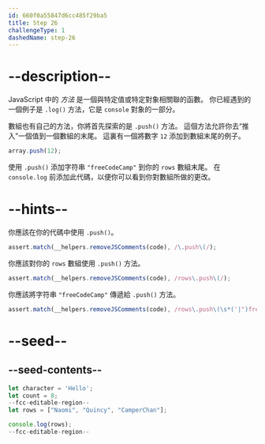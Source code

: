 ```yaml
---
id: 660f0a55847d6cc485f29ba5
title: Step 26
challengeType: 1
dashedName: step-26
---
```


# --description--

JavaScript 中的 <dfn>方法</dfn> 是一個與特定值或特定對象相關聯的函數。 你已經遇到的一個例子是 `.log()` 方法，它是 `console` 對象的一部分。

數組也有自己的方法，你將首先探索的是 `.push()` 方法。 這個方法允許你去“推入”一個值到一個數組的末尾。 這裏有一個將數字 `12` 添加到數組末尾的例子。

```js
array.push(12);
```

使用 `.push()` 添加字符串 `"freeCodeCamp"` 到你的 `rows` 數組末尾。 在 `console.log` 前添加此代碼，以便你可以看到你對數組所做的更改。

# --hints--

你應該在你的代碼中使用 `.push()`。

```js
assert.match(__helpers.removeJSComments(code), /\.push\(/);
```

你應該對你的 `rows` 數組使用 `.push()` 方法。

```js
assert.match(__helpers.removeJSComments(code), /rows\.push\(/);
```

你應該將字符串 `"freeCodeCamp"` 傳遞給 `.push()` 方法。

```js
assert.match(__helpers.removeJSComments(code), /rows\.push\(\s*('|")freeCodeCamp\1\s*\);?/)
```

# --seed--

## --seed-contents--

```js
let character = 'Hello';
let count = 8;
--fcc-editable-region--
let rows = ["Naomi", "Quincy", "CamperChan"];

console.log(rows);
--fcc-editable-region--
```
